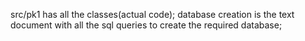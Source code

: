 src/pk1 has all the classes(actual code);
database creation is the text document with all the sql queries to create the required database;
